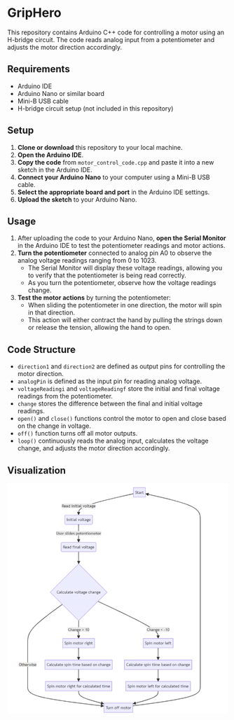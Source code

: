 # GripHero

This repository contains Arduino C++ code for controlling a motor using an H-bridge circuit. The code reads analog input from a potentiometer and adjusts the motor direction accordingly.

## Requirements
- Arduino IDE
- Arduino Nano or similar board
- Mini-B USB cable
- H-bridge circuit setup (not included in this repository)

## Setup
1. **Clone or download** this repository to your local machine.
2. **Open the Arduino IDE**.
3. **Copy the code** from `motor_control_code.cpp` and paste it into a new sketch in the Arduino IDE.
4. **Connect your Arduino Nano** to your computer using a Mini-B USB cable.
5. **Select the appropriate board and port** in the Arduino IDE settings.
6. **Upload the sketch** to your Arduino Nano.

## Usage
1. After uploading the code to your Arduino Nano, **open the Serial Monitor** in the Arduino IDE to test the potentiometer readings and motor actions.
2. **Turn the potentiometer** connected to analog pin A0 to observe the analog voltage readings ranging from 0 to 1023.
   - The Serial Monitor will display these voltage readings, allowing you to verify that the potentiometer is being read correctly.
   - As you turn the potentiometer, observe how the voltage readings change.
3. **Test the motor actions** by turning the potentiometer:
   - When sliding the potentiometer in one direction, the motor will spin in that direction.
   - This action will either contract the hand by pulling the strings down or release the tension, allowing the hand to open.

## Code Structure
- `direction1` and `direction2` are defined as output pins for controlling the motor direction.
- `analogPin` is defined as the input pin for reading analog voltage.
- `voltageReadingi` and `voltageReadingf` store the initial and final voltage readings from the potentiometer.
- `change` stores the difference between the final and initial voltage readings.
- `open()` and `close()` functions control the motor to open and close based on the change in voltage.
- `off()` function turns off all motor outputs.
- `loop()` continuously reads the analog input, calculates the voltage change, and adjusts the motor direction accordingly.

## Visualization
![Block Diagram](blockcode.png)
